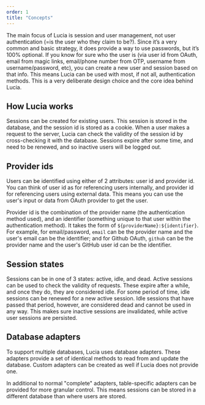 ```yaml
---
order: 1
title: "Concepts"
---
```


The main focus of Lucia is session and user management, not user authentication (=is the user who they claim to be?). Since it’s a very common and basic strategy, it does provide a way to use passwords, but it’s 100% optional. If you know for sure who the user is (via user id from OAuth, email from magic links, email/phone number from OTP, username from username/password, etc), you can create a new user and session based on that info. This means Lucia can be used with most, if not all, authentication methods. This is a very deliberate design choice and the core idea behind Lucia.

## How Lucia works

Sessions can be created for existing users. This session is stored in the database, and the session id is stored as a cookie. When a user makes a request to the server, Lucia can check the validity of the session id by cross-checking it with the database. Sessions expire after some time, and need to be renewed, and so inactive users will be logged out.

## Provider ids

Users can be identified using either of 2 attributes: user id and provider id. You can think of user id as for referencing users internally, and provider id for referencing users using external data. This means you can use the user's input or data from OAuth provider to get the user.

Provider id is the combination of the provider name (the authentication method used), and an identifier (something unique to that user within the authentication method). It takes the form of `${providerName}:${identifier}`. For example, for email/password, `email` can be the provider name and the user's email can be the identifier; and for Github OAuth, `github` can be the provider name and the user's GitHub user id can be the identifier.

## Session states

Sessions can be in one of 3 states: active, idle, and dead. Active sessions can be used to check the validity of requests. These expire after a while, and once they do, they are considered idle. For some period of time, idle sessions can be renewed for a new active session. Idle sessions that have passed that period, however, are considered dead and cannot be used in any way. This makes sure inactive sessions are invalidated, while active user sessions are persisted.

## Database adapters

To support multiple databases, Lucia uses database adapters. These adapters provide a set of identical methods to read from and update the database. Custom adapters can be created as well if Lucia does not provide one.

In additional to normal "complete" adapters, table-specific adapters can be provided for more granular control. This means sessions can be stored in a different database than where users are stored.
